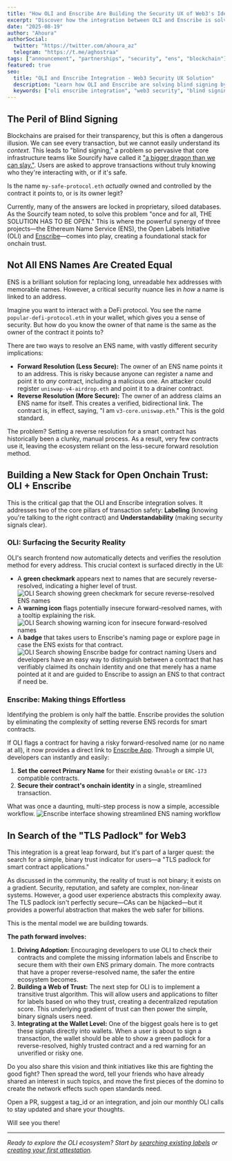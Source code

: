 ```yaml
---
title: "How OLI and Enscribe Are Building the Security UX of Web3's Identity Layer"
excerpt: "Discover how the integration between OLI and Enscribe is solving the critical problem of blind signing by creating a foundational stack for onchain trust and security."
date: "2025-08-19"
author: "Ahoura"
authorSocial:
  twitter: "https://twitter.com/ahoura_az"
  telegram: "https://t.me/aghostraa"
tags: ["announcement", "partnerships", "security", "ens", "blockchain"]
featured: true
seo:
  title: "OLI and Enscribe Integration - Web3 Security UX Solution"
  description: "Learn how OLI and Enscribe are solving blind signing by creating a foundational stack for onchain trust and security in Web3 applications."
  keywords: ["oli enscribe integration", "web3 security", "blind signing", "ens resolution", "onchain trust", "blockchain security"]
---
```


## The Peril of Blind Signing

Blockchains are praised for their transparency, but this is often a dangerous illusion. We can see every transaction, but we cannot easily understand its _context_. This leads to "blind signing," a problem so pervasive that core infrastructure teams like Sourcify have called it ["a bigger dragon than we can slay."](https://x.com/SourcifyEth/status/1902329967054401548). Users are asked to approve transactions without truly knowing who they're interacting with, or if it's safe.

Is the name `my-safe-protocol.eth` _actually_ owned and controlled by the contract it points to, or is its owner legit?

Currently, many of the answers are locked in proprietary, siloed databases. As the Sourcify team noted, to solve this problem "once and for all, THE SOLUTION HAS TO BE OPEN." This is where the powerful synergy of three projects—the Ethereum Name Service (ENS), the Open Labels Initiative (OLI) and [Enscribe](https://www.enscribe.xyz/)—comes into play, creating a foundational stack for onchain trust.

## Not All ENS Names Are Created Equal

ENS is a brilliant solution for replacing long, unreadable hex addresses with memorable names. However, a critical security nuance lies in _how_ a name is linked to an address.

Imagine you want to interact with a DeFi protocol. You see the name `popular-defi-protocol.eth` in your wallet, which gives you a sense of security. But how do you know the owner of that name is the same as the owner of the contract it points to?

There are two ways to resolve an ENS name, with vastly different security implications:

*   **Forward Resolution (Less Secure):** The owner of an ENS name points it to an address. This is risky because anyone can register a name and point it to _any_ contract, including a malicious one. An attacker could register `uniswap-v4-airdrop.eth` and point it to a drainer contract.
*   **Reverse Resolution (More Secure):** The owner of an address claims an ENS name for itself. This creates a verified, bidirectional link. The contract is, in effect, saying, "I am `v3-core.uniswap.eth`." This is the gold standard.

The problem? Setting a reverse resolution for a smart contract has historically been a clunky, manual process. As a result, very few contracts use it, leaving the ecosystem reliant on the less-secure forward resolution method.

## Building a New Stack for Open Onchain Trust: OLI + Enscribe

This is the critical gap that the OLI and Enscribe integration solves. It addresses two of the core pillars of transaction safety: **Labeling** (knowing you're talking to the right contract) and **Understandability** (making security signals clear).

### OLI: Surfacing the Security Reality

OLI's search frontend now automatically detects and verifies the resolution method for every address. This crucial context is surfaced directly in the UI:

*   A **green checkmark** appears next to names that are securely reverse-resolved, indicating a higher level of trust.
![OLI Search showing green checkmark for secure reverse-resolved ENS names](/blog-images/enscribe-announcement/oli-search-green-checkmark.png)
*   A **warning icon** flags potentially insecure forward-resolved names, with a tooltip explaining the risk.
![OLI Search showing warning icon for insecure forward-resolved names](/blog-images/enscribe-announcement/oli-search-warning-icon.png)
*   A **badge** that takes users to Enscribe's naming page or explore page in case the ENS exists for that contract.
![OLI Search showing Enscribe badge for contract naming](/blog-images/enscribe-announcement/oli-search-enscribe-badge.png)
Users and developers have an easy way to distinguish between a contract that has verifiably claimed its onchain identity and one that merely has a name pointed at it and are guided to Enscribe to assign an ENS to that contract if need be.

### Enscribe: Making things Effortless

Identifying the problem is only half the battle. Enscribe provides the solution by eliminating the complexity of setting reverse ENS records for smart contracts.

If OLI flags a contract for having a risky forward-resolved name (or no name at all), it now provides a direct link to [Enscribe App](https://app.enscribe.xyz/). Through a simple UI, developers can instantly and easily:

1. **Set the correct Primary Name** for their existing `Ownable` or `ERC-173` compatible contracts.
2. **Secure their contract's onchain identity** in a single, streamlined transaction.

What was once a daunting, multi-step process is now a simple, accessible workflow.
![Enscribe interface showing streamlined ENS naming workflow](/blog-images/enscribe-announcement/enscribe-workflow-interface.png)
## In Search of the "TLS Padlock" for Web3

This integration is a great leap forward, but it's part of a larger quest: the search for a simple, binary trust indicator for users—a "TLS padlock for smart contract applications."

As discussed in the community, the reality of trust is not binary; it exists on a gradient. Security, reputation, and safety are complex, non-linear systems. However, a good user experience abstracts this complexity away. The TLS padlock isn't perfectly secure—CAs can be hijacked—but it provides a powerful abstraction that makes the web safer for billions.

This is the mental model we are building towards.

**The path forward involves:**

1. **Driving Adoption:** Encouraging developers to use OLI to check their contracts and complete the missing information labels and Enscribe to secure them with their own ENS primary domain. The more contracts that have a proper reverse-resolved name, the safer the entire ecosystem becomes.
2. **Building a Web of Trust:** The next step for OLI is to implement a transitive trust algorithm. This will allow users and applications to filter for labels based on who they trust, creating a decentralized reputation score. This underlying gradient of trust can then power the simple, binary signals users need.
3. **Integrating at the Wallet Level:** One of the biggest goals here is to get these signals directly into wallets. When a user is about to sign a transaction, the wallet should be able to show a green padlock for a reverse-resolved, highly trusted contract and a red warning for an unverified or risky one.

Do you also share this vision and think initiatives like this are fighting the good fight? Then spread the word, tell your friends who have already shared an interest in such topics, and move the first pieces of the domino to create the network effects such open standards need.

Open a PR, suggest a tag_id or an integration, and join our monthly OLI calls to stay updated and share your thoughts.

Will see you there!

---

*Ready to explore the OLI ecosystem? Start by [searching existing labels](/search) or [creating your first attestation](/attest).*

